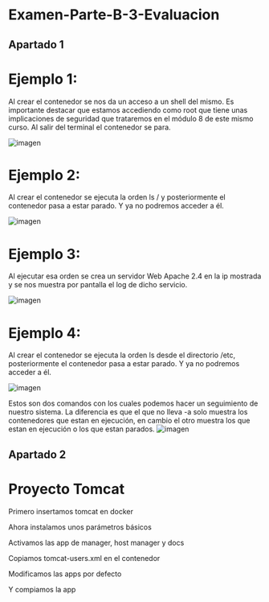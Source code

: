 # Examen-Parte-B-3-Evaluacion

## Apartado 1

# Ejemplo 1:
Al crear el contenedor se nos da un acceso a un shell del mismo. Es importante destacar que estamos accediendo como root que tiene unas implicaciones de seguridad que trataremos en el módulo 8 de este mismo curso. Al salir del terminal el contenedor se para.

![imagen](https://user-images.githubusercontent.com/91874740/173307859-4987ee54-e11c-4122-839e-a3de9ffc9c50.png)

# Ejemplo 2:
Al crear el contenedor se ejecuta la orden ls / y posteriormente el contenedor pasa a estar parado. Y ya no podremos acceder a él. 

![imagen](https://user-images.githubusercontent.com/91874740/173308082-49f28d50-cb0a-426a-a687-50c385f74667.png) 

# Ejemplo 3:
Al ejecutar esa orden se crea un servidor Web Apache 2.4 en la ip mostrada y se nos muestra por pantalla el log de dicho servicio.

![imagen](https://user-images.githubusercontent.com/91874740/173302365-fce9b001-537c-4441-a20e-03dfbffc216e.png)

# Ejemplo 4:
Al crear el contenedor se ejecuta la orden ls desde el directorio /etc, posteriormente el contenedor pasa a estar parado. Y ya no podremos acceder a él. 

![imagen](https://user-images.githubusercontent.com/91874740/173302885-e34bb09a-7e67-4ce6-b3b9-3d921d933a6c.png)

Estos son dos comandos con los cuales podemos hacer un seguimiento de nuestro sistema.
La diferencia es que el que no lleva -a solo muestra los contenedores que estan en ejecución, en cambio el otro muestra los que estan en ejecución o los que estan parados.
![imagen](https://user-images.githubusercontent.com/91874740/173302932-a18a4894-a72f-408d-b460-4815295bce0e.png)

## Apartado 2
# Proyecto Tomcat

Primero insertamos tomcat en docker


Ahora instalamos unos parámetros básicos


Activamos las app de manager, host manager y docs


Copiamos tomcat-users.xml en el contenedor


Modificamos las apps por defecto


Y compiamos la app

